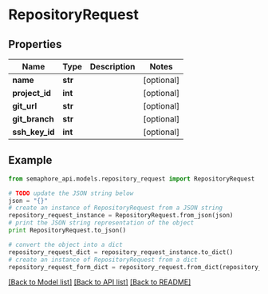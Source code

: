 # RepositoryRequest


## Properties
Name | Type | Description | Notes
------------ | ------------- | ------------- | -------------
**name** | **str** |  | [optional] 
**project_id** | **int** |  | [optional] 
**git_url** | **str** |  | [optional] 
**git_branch** | **str** |  | [optional] 
**ssh_key_id** | **int** |  | [optional] 

## Example

```python
from semaphore_api.models.repository_request import RepositoryRequest

# TODO update the JSON string below
json = "{}"
# create an instance of RepositoryRequest from a JSON string
repository_request_instance = RepositoryRequest.from_json(json)
# print the JSON string representation of the object
print RepositoryRequest.to_json()

# convert the object into a dict
repository_request_dict = repository_request_instance.to_dict()
# create an instance of RepositoryRequest from a dict
repository_request_form_dict = repository_request.from_dict(repository_request_dict)
```
[[Back to Model list]](../README.md#documentation-for-models) [[Back to API list]](../README.md#documentation-for-api-endpoints) [[Back to README]](../README.md)



